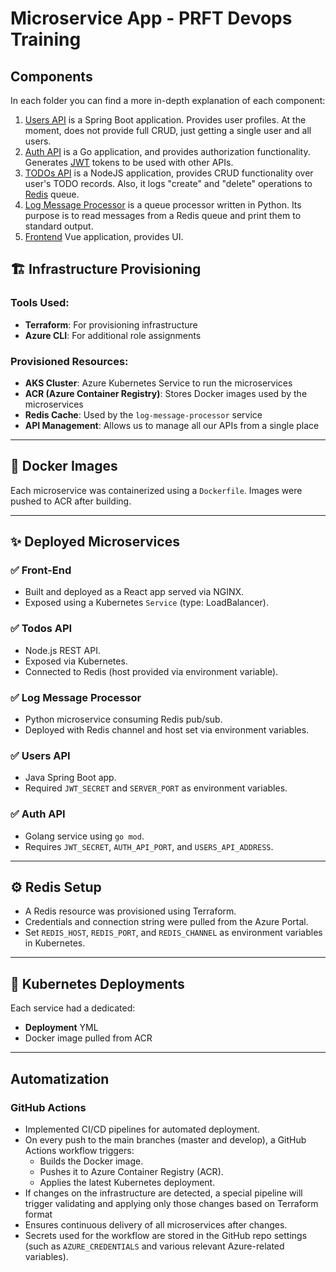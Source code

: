 # Microservice App - PRFT Devops Training

## Components
In each folder you can find a more in-depth explanation of each component:

1. [Users API](/users-api) is a Spring Boot application. Provides user profiles. At the moment, does not provide full CRUD, just getting a single user and all users.
2. [Auth API](/auth-api) is a Go application, and provides authorization functionality. Generates [JWT](https://jwt.io/) tokens to be used with other APIs.
3. [TODOs API](/todos-api) is a NodeJS application, provides CRUD functionality over user's TODO records. Also, it logs "create" and "delete" operations to [Redis](https://redis.io/) queue.
4. [Log Message Processor](/log-message-processor) is a queue processor written in Python. Its purpose is to read messages from a Redis queue and print them to standard output.
5. [Frontend](/frontend) Vue application, provides UI.

## 🏗️ Infrastructure Provisioning

### Tools Used:
- **Terraform**: For provisioning infrastructure
- **Azure CLI**: For additional role assignments

### Provisioned Resources:
- **AKS Cluster**: Azure Kubernetes Service to run the microservices
- **ACR (Azure Container Registry)**: Stores Docker images used by the microservices
- **Redis Cache**: Used by the `log-message-processor` service
- **API Management**: Allows us to manage all our APIs from a single place

---

## 🐳 Docker Images

Each microservice was containerized using a `Dockerfile`. Images were pushed to ACR after building.

---

## ✨ Deployed Microservices

### ✅ Front-End
- Built and deployed as a React app served via NGINX.
- Exposed using a Kubernetes `Service` (type: LoadBalancer).

### ✅ Todos API
- Node.js REST API.
- Exposed via Kubernetes.
- Connected to Redis (host provided via environment variable).

### ✅ Log Message Processor
- Python microservice consuming Redis pub/sub.
- Deployed with Redis channel and host set via environment variables.

### ✅ Users API
- Java Spring Boot app.
- Required `JWT_SECRET` and `SERVER_PORT` as environment variables.

### ✅ Auth API
- Golang service using `go mod`.
- Requires `JWT_SECRET`, `AUTH_API_PORT`, and `USERS_API_ADDRESS`.

---

## ⚙️ Redis Setup

- A Redis resource was provisioned using Terraform.
- Credentials and connection string were pulled from the Azure Portal.
- Set `REDIS_HOST`, `REDIS_PORT`, and `REDIS_CHANNEL` as environment variables in Kubernetes.

---

## 🔧 Kubernetes Deployments

Each service had a dedicated:
- **Deployment** YML
- Docker image pulled from ACR

---

## Automatization

### GitHub Actions
- Implemented CI/CD pipelines for automated deployment.
- On every push to the main branches (master and develop), a GitHub Actions workflow triggers:
  - Builds the Docker image.
  - Pushes it to Azure Container Registry (ACR).
  - Applies the latest Kubernetes deployment.
- If changes on the infrastructure are detected, a special pipeline will trigger validating and applying only those changes based on Terraform format
- Ensures continuous delivery of all microservices after changes.
- Secrets used for the workflow are stored in the GitHub repo settings (such as `AZURE_CREDENTIALS` and various relevant Azure-related variables).




